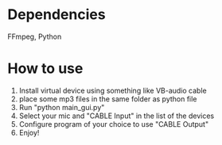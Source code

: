 # Dependencies
FFmpeg, Python

# How to use
1. Install virtual device using something like VB-audio cable
2. place some mp3 files in the same folder as python file
3. Run "python main_gui.py"
4. Select your mic and "CABLE Input" in the list of the devices
5. Configure program of your choice to use "CABLE Output"
6. Enjoy!
